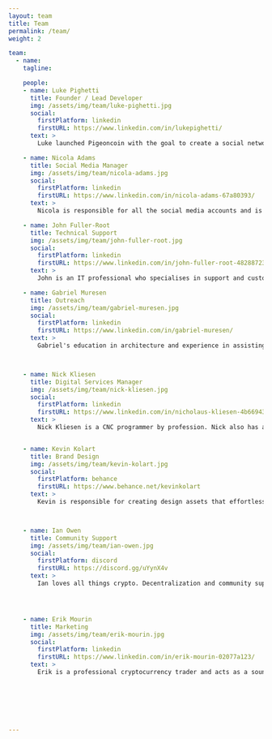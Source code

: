 ```yaml
---
layout: team
title: Team
permalink: /team/
weight: 2

team:
  - name:
    tagline:

    people:
    - name: Luke Pighetti
      title: Founder / Lead Developer
      img: /assets/img/team/luke-pighetti.jpg
      social:
        firstPlatform: linkedin
        firstURL: https://www.linkedin.com/in/lukepighetti/
      text: >
        Luke launched Pigeoncoin with the goal to create a social network free from data collection or paid influence. He is a self-described skill collector who thrives on solving design problems in new areas. He is involved in every aspect of Pigeoncoin.

    - name: Nicola Adams
      title: Social Media Manager
      img: /assets/img/team/nicola-adams.jpg
      social:
        firstPlatform: linkedin
        firstURL: https://www.linkedin.com/in/nicola-adams-67a80393/
      text: >
        Nicola is responsible for all the social media accounts and is dedicated to promoting Pigeoncoin. She is an experienced Social Media and Digital Marketing Officer for a former Royal Palace in Brighton, UK. She manages the Digital Marketing and Social Media for five tourist venues.

    - name: John Fuller-Root
      title: Technical Support
      img: /assets/img/team/john-fuller-root.jpg
      social:
        firstPlatform: linkedin
        firstURL: https://www.linkedin.com/in/john-fuller-root-48288723/
      text: >
        John is an IT professional who specialises in support and customer service. He will be providing mining and wallet support, customer service and documentation/guides.

    - name: Gabriel Muresen
      title: Outreach
      img: /assets/img/team/gabriel-muresen.jpg
      social:
        firstPlatform: linkedin
        firstURL: https://www.linkedin.com/in/gabriel-muresen/
      text: >
        Gabriel's education in architecture and experience in assisting crypto projects over the last year has provided him with a keen sense for user experience in blockchain. He is responsible for all forms of outreach including exchange and wallet listings.



    - name: Nick Kliesen
      title: Digital Services Manager
      img: /assets/img/team/nick-kliesen.jpg
      social:
        firstPlatform: linkedin
        firstURL: https://www.linkedin.com/in/nicholaus-kliesen-4b66943a/
      text: >
        Nick Kliesen is a CNC programmer by profession. Nick also has a Bachelors of fine arts with a major in video game design. Nick is taking over pool and explorer hosting and operations. He will also provide additional design, graphics and website support.


    - name: Kevin Kolart
      title: Brand Design
      img: /assets/img/team/kevin-kolart.jpg
      social:
        firstPlatform: behance
        firstURL: https://www.behance.net/kevinkolart
      text: >
        Kevin is responsible for creating design assets that effortlessly explain who we are and what we do. With Kevin's guidance, we can reach more people with less effort. He likes music, building things to be proud of, and making incredible vector graphics.



    - name: Ian Owen
      title: Community Support
      img: /assets/img/team/ian-owen.jpg
      social:
        firstPlatform: discord
        firstURL: https://discord.gg/uYynX4v
      text: >
        Ian loves all things crypto. Decentralization and community support are two very important initiatives for him. He is well ingrained in IT and is our jack of all trades within the team, helping on all aspects of the project from programming to backend and user support.




    - name: Erik Mourin
      title: Marketing
      img: /assets/img/team/erik-mourin.jpg
      social:
        firstPlatform: linkedin
        firstURL: https://www.linkedin.com/in/erik-mourin-02077a123/
      text: >
        Erik is a professional cryptocurrency trader and acts as a sounding board for the project. His advice on marketing and our position relative to other projects is invaluable. When he's not helping us hone our plan, he's out fishing off Florida's coasts.


    




---
```

